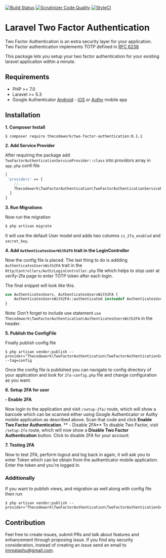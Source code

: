 [![Build Status](https://travis-ci.org/thecodework/two-factor-authentication.svg?branch=master)](https://travis-ci.org/thecodework/two-factor-authentication)
[![Scrutinizer Code Quality](https://scrutinizer-ci.com/g/thecodework/two-factor-authentication/badges/quality-score.png?b=master)](https://scrutinizer-ci.com/g/thecodework/two-factor-authentication/?branch=master)
[![StyleCI](https://styleci.io/repos/85341644/shield?branch=master)](https://styleci.io/repos/85341644)

# Laravel Two Factor Authentication

Two Factor Authentication is an extra security layer for your application. Two Factor authentication implements TOTP defined in [RFC 6238](https://tools.ietf.org/html/rfc6238)

This package lets you setup your two factor authentication for your existing laravel applicaiton within a minute.
## Requirements
  - PHP >= 7.0
  - Laravel >= 5.3
  - Google Authenticator [Android](https://play.google.com/store/apps/details?id=com.google.android.apps.authenticator2&hl=en) - [iOS](https://itunes.apple.com/in/app/google-authenticator/id388497605?mt=8) or [Authy](https://www.authy.com/) mobile app

## Installation
**1. Composer Install**

```bash
$ composer require thecodework/two-factor-authentication:0.1.1
```

**2. Add Service Provider**

After requiring the package add `TwoFactorAuthenticationServiceProvider::class` into providors array in `app.php` confi file

```php
[
 'providers' => [
    //...
    Thecodework\TwoFactorAuthentication\TwoFactorAuthenticationServiceProvider::class
  ]
]
```

**3. Run Migrations**

Now run the migration
```bash
$ php artisan migrate
```
It will use the default User model and adds two columns `is_2fa_enabled` and `secret_key`.

**4. Add `AuthenticatesUserWith2FA` trait in the LoginController**

Now the config file is placed. The last thing to do is addding `AuthenticatesUsersWith2FA` trait in the  `Http/Controllers/Auth/LoginController.php` file which helps to stop user at verify-2fa page to enter TOTP token after each login.

The final snippet will look like this.
```php
use AuthenticatesUsers, AuthenticatesUsersWith2FA {
    AuthenticatesUsersWith2FA::authenticated insteadof AuthenticatesUsers;
}
```
Note: Don't forget to include use statement `use Thecodework\TwoFactorAuthentication\AuthenticatesUsersWith2FA` in the header.

**5. Publish the ConfigFile**

Finally publish config file
```
$ php artisan vendor:publish --provider="Thecodework\TwoFactorAuthentication\TwoFactorAuthenticationServiceProvider" --tag=config
```
Once the config file is published you can navigate to config directory of your application and look for `2fa-config.php` file and change configuration as you want.

**6. Setup 2FA for user**
 
**- Enable 2FA**
 
Now login to the application and visit `/setup-2fa/` route, which will show a barcode which can be scanned either using Google Authenticator or Authy mobile application as described above.
Scan that code and click **Enable Two Factor Authentication**.
** - Disable 2FA**
To disable Two Factor, visit `/setup-2fa` route, which will now show a **Disable Two Factor Authentication** button. Click to disable 2FA for your account.

**7. Testing 2FA**

Now to test 2FA, perform logout and log back in again, it will ask you to enter Token which can be obtain from the authenticator mobile application. Enter the token and you're logged in.

### Additionally
If you want to publish views, and migration as well along with config file then run
```
$ php artisan vendor:publish --provider="Thecodework\TwoFactorAuthentication\TwoFactorAuthenticationServiceProvider"
```

## Contribution
Feel free to create issues, submit PRs and talk about features and enhancement through proposing issue. If you find any security consideration, instead of creating an issue send an email to [imrealashu@gmail.com](mailto:imrealashu@gmail.com).
